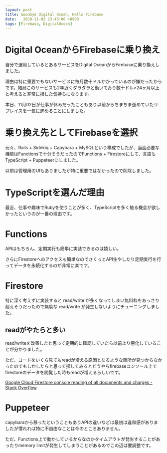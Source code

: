 ```yaml
---
layout: post
title: Goodbye Digital Ocean, Hello Firebase
date:   2020-11-02 23:43:00 +0900
tags: [Firebase, DigitalOcean]
---
```


# Digital OceanからFirebaseに乗り換え

自分で運用しているとあるサービスをDigital OceanからFirebaseに乗り換えしました。

理由は特に重要でもないサービスに毎月数十ドルかかっているのが嫌だったからです。結局このサービスも2年近くダラダラと動いており数十ドル×24ヶ月以上と考えると非常に損した気持ちになります。

本日、11月02日が仕事が休みだったこともあり以前からちまちま進めていたリプレイスを一気に進めることにしました。

# 乗り換え先としてFirebaseを選択

元々、Rails + Sidekiq + Capybara + MySQLという構成でしたが、当面必要な機能はFunctionsで十分そうだったのでFunctions + Firestoreにして、言語もTypeScript + Puppeteerにしました。

以前は管理用のUIもありましたが特に重要ではなかったので削除しました。

# TypeScriptを選んだ理由

最近、仕事や趣味でRubyを使うことが多く、TypeScriptを多く触る機会が欲しかったというのが一番の理由です。

# Functions

APIはもちろん、定期実行も簡単に実装できるのは嬉しい。

さらにFirestoreへのアクセスも簡単なのでさくっとAPI生やしたり定期実行を行ってデータを永続化するのが非常に楽です。

# Firestore

特に深く考えずに実装すると read/write が多くなってしまい無料枠をあっさり超えそうだったので無駄な read/write が発生しないようにチューニングしました。

## readがやたらと多い

read/writeを改善したと思って定期的に確認していたら以前より悪化していることが分かりました。

ただ、コードをいくら見てもreadが増える原因となるような箇所が見つからなかったのでもしかしたらと思って探してみるとどうやらfirebaseコンソール上でfirestoreのデータを閲覧した時もreadが増えるらしいです。

[Google Cloud Firestore console reading of all documents and charges - Stack Overflow](https://stackoverflow.com/questions/54729505/google-cloud-firestore-console-reading-of-all-documents-and-charges)

# Puppeteer

capybaraから移ったということもありAPIの違いなどは最初は違和感がありましたが慣れれば特に不自由なことは今のところありません。

ただ、Functions上で動かしているからなのかタイムアウトが発生することがあったりmemory limitが発生してしまうことがあるのでこの辺は要調整です。
